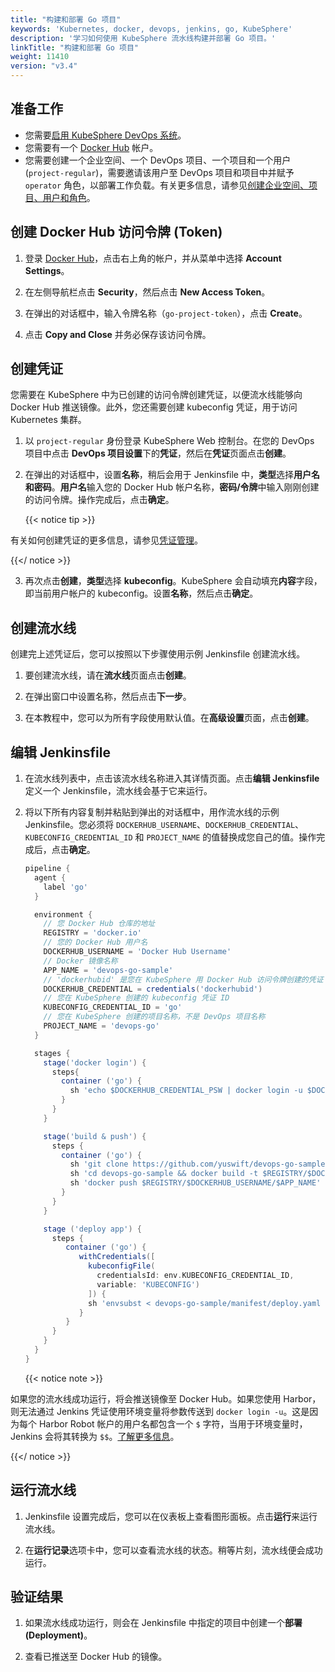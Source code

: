 ```yaml
---
title: "构建和部署 Go 项目"
keywords: 'Kubernetes, docker, devops, jenkins, go, KubeSphere'
description: '学习如何使用 KubeSphere 流水线构建并部署 Go 项目。'
linkTitle: "构建和部署 Go 项目"
weight: 11410
version: "v3.4"
---
```


## 准备工作

- 您需要[启用 KubeSphere DevOps 系统](../../../pluggable-components/devops/)。
- 您需要有一个 [Docker Hub](https://hub.docker.com/) 帐户。
- 您需要创建一个企业空间、一个 DevOps 项目、一个项目和一个用户 (`project-regular`)，需要邀请该用户至 DevOps 项目和项目中并赋予 `operator` 角色，以部署工作负载。有关更多信息，请参见[创建企业空间、项目、用户和角色](../../../quick-start/create-workspace-and-project/)。

## 创建 Docker Hub 访问令牌 (Token)

1. 登录 [Docker Hub](https://hub.docker.com/)，点击右上角的帐户，并从菜单中选择 **Account Settings**。

2. 在左侧导航栏点击 **Security**，然后点击 **New Access Token**。

3. 在弹出的对话框中，输入令牌名称（`go-project-token`），点击 **Create**。

4. 点击 **Copy and Close** 并务必保存该访问令牌。

## 创建凭证

您需要在 KubeSphere 中为已创建的访问令牌创建凭证，以便流水线能够向 Docker Hub 推送镜像。此外，您还需要创建 kubeconfig 凭证，用于访问 Kubernetes 集群。

1. 以 `project-regular` 身份登录 KubeSphere Web 控制台。在您的 DevOps 项目中点击 **DevOps 项目设置**下的**凭证**，然后在**凭证**页面点击**创建**。

2. 在弹出的对话框中，设置**名称**，稍后会用于 Jenkinsfile 中，**类型**选择**用户名和密码**。**用户名**输入您的 Docker Hub 帐户名称，**密码/令牌**中输入刚刚创建的访问令牌。操作完成后，点击**确定**。

   {{< notice tip >}}

有关如何创建凭证的更多信息，请参见[凭证管理](../../../devops-user-guide/how-to-use/devops-settings/credential-management/)。

   {{</ notice >}}

3. 再次点击**创建**，**类型**选择 **kubeconfig**。KubeSphere 会自动填充**内容**字段，即当前用户帐户的 kubeconfig。设置**名称**，然后点击**确定**。

## 创建流水线

创建完上述凭证后，您可以按照以下步骤使用示例 Jenkinsfile 创建流水线。

1. 要创建流水线，请在**流水线**页面点击**创建**。

2. 在弹出窗口中设置名称，然后点击**下一步**。

3. 在本教程中，您可以为所有字段使用默认值。在**高级设置**页面，点击**创建**。

## 编辑 Jenkinsfile

1. 在流水线列表中，点击该流水线名称进入其详情页面。点击**编辑 Jenkinsfile** 定义一个 Jenkinsfile，流水线会基于它来运行。

2. 将以下所有内容复制并粘贴到弹出的对话框中，用作流水线的示例 Jenkinsfile。您必须将 `DOCKERHUB_USERNAME`、`DOCKERHUB_CREDENTIAL`、`KUBECONFIG_CREDENTIAL_ID` 和 `PROJECT_NAME` 的值替换成您自己的值。操作完成后，点击**确定**。

   ```groovy
   pipeline {  
     agent {
       label 'go'
     }
   
     environment {
       // 您 Docker Hub 仓库的地址
       REGISTRY = 'docker.io'
       // 您的 Docker Hub 用户名
       DOCKERHUB_USERNAME = 'Docker Hub Username'
       // Docker 镜像名称
       APP_NAME = 'devops-go-sample'
       // 'dockerhubid' 是您在 KubeSphere 用 Docker Hub 访问令牌创建的凭证 ID
       DOCKERHUB_CREDENTIAL = credentials('dockerhubid')
       // 您在 KubeSphere 创建的 kubeconfig 凭证 ID
       KUBECONFIG_CREDENTIAL_ID = 'go'
       // 您在 KubeSphere 创建的项目名称，不是 DevOps 项目名称
       PROJECT_NAME = 'devops-go'
     }
   
     stages {
       stage('docker login') {
         steps{
           container ('go') {
             sh 'echo $DOCKERHUB_CREDENTIAL_PSW | docker login -u $DOCKERHUB_CREDENTIAL_USR --password-stdin'
           }
         }
       }
   
       stage('build & push') {
         steps {
           container ('go') {
             sh 'git clone https://github.com/yuswift/devops-go-sample.git'
             sh 'cd devops-go-sample && docker build -t $REGISTRY/$DOCKERHUB_USERNAME/$APP_NAME .'
             sh 'docker push $REGISTRY/$DOCKERHUB_USERNAME/$APP_NAME'
           }
         }
       }

       stage ('deploy app') {
         steps {
            container ('go') {
               withCredentials([
                 kubeconfigFile(
                   credentialsId: env.KUBECONFIG_CREDENTIAL_ID,
                   variable: 'KUBECONFIG')
                 ]) {
                 sh 'envsubst < devops-go-sample/manifest/deploy.yaml | kubectl apply -f -'
               }
            }
         }
       }
     }
   }
   ```

   {{< notice note >}}

如果您的流水线成功运行，将会推送镜像至 Docker Hub。如果您使用 Harbor，则无法通过 Jenkins 凭证使用环境变量将参数传送到 `docker login -u`。这是因为每个 Harbor Robot 帐户的用户名都包含一个 `$` 字符，当用于环境变量时，Jenkins 会将其转换为 `$$`。[了解更多信息](https://number1.co.za/rancher-cannot-use-harbor-robot-account-imagepullbackoff-pull-access-denied/)。

   {{</ notice >}}

## 运行流水线

1. Jenkinsfile 设置完成后，您可以在仪表板上查看图形面板。点击**运行**来运行流水线。

2. 在**运行记录**选项卡中，您可以查看流水线的状态。稍等片刻，流水线便会成功运行。


## 验证结果

1. 如果流水线成功运行，则会在 Jenkinsfile 中指定的项目中创建一个**部署 (Deployment)**。

2. 查看已推送至 Docker Hub 的镜像。

   
   